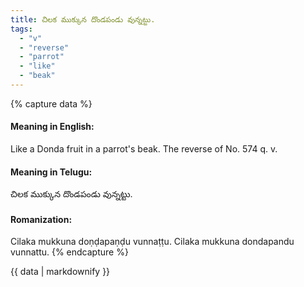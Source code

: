 ```yaml
---
title: చిలక ముక్కున దొండపండు వున్నట్టు.
tags:
  - "v"
  - "reverse"
  - "parrot"
  - "like"
  - "beak"
---
```


{% capture data %}
#### Meaning in English:
Like a Donda fruit in a parrot's beak.
The reverse of No. 574 q. v.

#### Meaning in Telugu:
చిలక ముక్కున దొండపండు వున్నట్టు.

#### Romanization:
Cilaka mukkuna doṇḍapaṇḍu vunnaṭṭu.
Cilaka mukkuna dondapandu vunnattu.
{% endcapture %}

{{ data | markdownify }}

